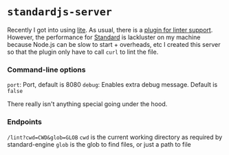 # `standardjs-server`

Recently I got into using [lite](https://github.com/rxi/lite). As usual, there is a [plugin for linter support](https://github.com/drmargarido/linters).
However, the performance for [Standard](https://standardjs.com) is lackluster on my machine because Node.js can be slow to start + overheads, etc
I created this server so that the plugin only have to call `curl` to lint the file.


### Command-line options
`port`: Port, default is 8080
`debug`: Enables extra debug message. Default is `false`


There really isn't anything special going under the hood.

### Endpoints
`/lint?cwd=CWD&glob=GLOB`
`cwd` is the current working directory as required by standard-engine
`glob` is the glob to find files, or just a path to file

